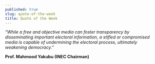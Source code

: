 ```yaml
---
published: true
slug: quote-of-the-week
title: Quote of the Week
---
```

_“While a free and objective media can foster transparency by disseminating important electoral information, a stifled or compromised media is capable of undermining the electoral process, ultimately weakening democracy.”_

   **Prof. Mahmood Yakubu (INEC Chairman)**
